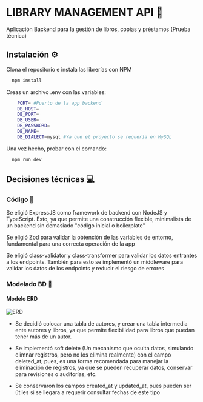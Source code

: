 
# LIBRARY MANAGEMENT API 📕

Aplicación Backend para la gestión de libros, copias y préstamos (Prueba técnica)

## Instalación ⚙️

Clona el repositorio e instala las librerías con NPM

```bash
  npm install 
```

Creas un archivo .env con las variables:

```bash
    PORT= #Puerto de la app backend
    DB_HOST=
    DB_PORT=
    DB_USER=
    DB_PASSWORD=
    DB_NAME=
    DB_DIALECT=mysql #Ya que el proyecto se requería en MySQL

```

Una vez hecho, probar con el comando:

```bash
  npm run dev 
```

## Decisiones técnicas 💻

### Código 🔧

Se eligió ExpressJS como framework de backend con NodeJS y TypeScript. Esto, ya que permite una construcción flexible, minimalista de un backend sin demasiado "código inicial o boilerplate"

Se eligió Zod para validar la obtención de las variables de entorno, fundamental para una correcta operación de la app

Se eligió class-validator y class-transformer para validar los datos entrantes a los endpoints. También para esto se implementó un middleware para validar los datos de los endpoints y reducir el riesgo de errores

### Modelado BD 💽

#### Modelo ERD 

![ERD](https://res.cloudinary.com/ds5cm1lds/image/upload/v1745812765/erd_mzw1ro.png)

- Se decidió colocar una tabla de autores, y crear una tabla intermedia ente autores y libros, ya que permite flexibilidad para libros que puedan tener más de un autor.

- Se implementó soft delete (Un mecanismo que oculta datos, simulando elimnar registros, pero no los elimina realmente) con el campo deleted_at, pues, es una forma recomendada para manejar la eliminación de registros, ya que se pueden recuperar datos, conservar para  revisiones o auditorías, etc.

- Se conservaron los campos created_at y updated_at, pues pueden ser útiles si se llegara a requerir consultar fechas de este tipo
